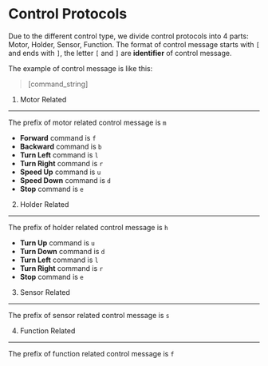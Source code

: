 Control Protocols
============

Due to the different control type, we divide control protocols into 4 parts: Motor, Holder, Sensor, Function. The format of control message starts with `[` and ends with `]`, the letter `[` and `]` are **identifier** of control message. 

The example of control message is like this:
> [command_string]

1. Motor Related
------------------

The prefix of motor related control message is `m`

- **Forward** command is `f`
- **Backward** command is `b`
- **Turn Left** command is `l`
- **Turn Right** command is `r`
- **Speed Up** command is `u`
- **Speed Down** command is `d`
- **Stop** command is `e`

2. Holder Related
-------------------

The prefix of holder related control message is `h`

- **Turn Up** command is `u`
- **Turn Down** command is `d`
- **Turn Left** command is `l`
- **Turn Right** command is `r`
- **Stop** command is `e`

3. Sensor Related
-------------------

The prefix of sensor related control message is `s`

4. Function Related
---------------------

The prefix of function related control message is `f`

